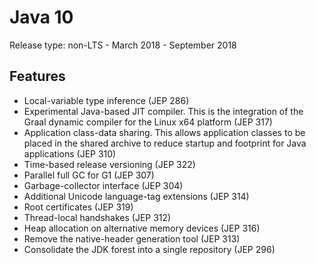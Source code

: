 # Java 10

Release type: non-LTS - March 2018 - September 2018

## Features

* Local-variable type inference \(JEP 286\)
* Experimental Java-based JIT compiler. This is the integration of the Graal dynamic compiler for the Linux x64 platform \(JEP 317\)
* Application class-data sharing. This allows application classes to be placed in the shared archive to reduce startup and footprint for Java applications \(JEP 310\)
* Time-based release versioning \(JEP 322\)
* Parallel full GC for G1 \(JEP 307\)
* Garbage-collector interface \(JEP 304\)
* Additional Unicode language-tag extensions \(JEP 314\)
* Root certificates \(JEP 319\)
* Thread-local handshakes \(JEP 312\)
* Heap allocation on alternative memory devices \(JEP 316\)
* Remove the native-header generation tool \(JEP 313\)
* Consolidate the JDK forest into a single repository \(JEP 296\)

